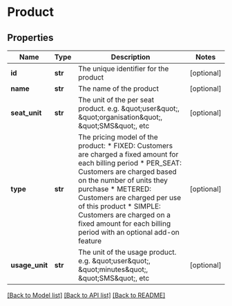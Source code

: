 # Product

## Properties
Name | Type | Description | Notes
------------ | ------------- | ------------- | -------------
**id** | **str** | The unique identifier for the product | [optional] 
**name** | **str** | The name of the product | [optional] 
**seat_unit** | **str** | The unit of the per seat product. e.g. \&quot;user\&quot;, \&quot;organisation\&quot;, \&quot;SMS\&quot;, etc | [optional] 
**type** | **str** | The pricing model of the product: * FIXED: Customers are charged a fixed amount for each billing period * PER_SEAT: Customers are charged based on the number of units they purchase * METERED: Customers are charged per use of this product * SIMPLE: Customers are charged on a fixed amount for each billing period with an optional add-on feature  | [optional] 
**usage_unit** | **str** | The unit of the usage product. e.g. \&quot;user\&quot;, \&quot;minutes\&quot;, \&quot;SMS\&quot;, etc | [optional] 

[[Back to Model list]](../README.md#documentation-for-models) [[Back to API list]](../README.md#documentation-for-api-endpoints) [[Back to README]](../README.md)


